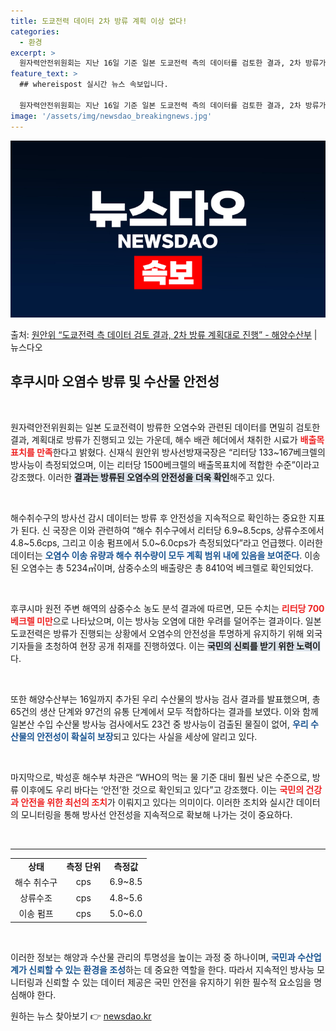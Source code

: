 ```yaml
---
title: 도쿄전력 데이터 2차 방류 계획 이상 없다!
categories:
  - 환경
excerpt: >
  원자력안전위원회는 지난 16일 기준 일본 도쿄전력 측의 데이터를 검토한 결과, 2차 방류가 계획대로 이뤄지고…
feature_text: >
  ## whereispost 실시간 뉴스 속보입니다.

  원자력안전위원회는 지난 16일 기준 일본 도쿄전력 측의 데이터를 검토한 결과, 2차 방류가 계획대로 이뤄지고…
image: '/assets/img/newsdao_breakingnews.jpg'
---
```


![뉴스다오 속보](/assets/img/newsdao_breakingnews.jpg)

<p>출처: <a href="https://newsdao.kr/2187" rel="dofollow">원안위 “도쿄전력 측 데이터 검토 결과, 2차 방류 계획대로 진행” - 해양수산부</a> | 뉴스다오</p>

<h2 data-ke-size="size26">후쿠시마 오염수 방류 및 수산물 안전성</h2>

<p data-ke-size="size16">&nbsp;</p>

원자력안전위원회는 일본 도쿄전력이 방류한 오염수와 관련된 데이터를 면밀히 검토한 결과, 계획대로 방류가 진행되고 있는 가운데, 해수 배관 헤더에서 채취한 시료가 <b><span style="color: #ee2323;">배출목표치를 만족</span></b>한다고 밝혔다. 신재식 원안위 방사선방재국장은 “리터당 133~167베크렐의 방사능이 측정되었으며, 이는 리터당 1500베크렐의 배출목표치에 적합한 수준”이라고 강조했다. 이러한 <b><span style="background-color: #21538527;">결과는 방류된 오염수의 안전성을 더욱 확인</span></b>해주고 있다.

<p data-ke-size="size16">&nbsp;</p>

해수취수구의 방사선 감시 데이터는 방류 후 안전성을 지속적으로 확인하는 중요한 지표가 된다. 신 국장은 이와 관련하여 “해수 취수구에서 리터당 6.9~8.5cps, 상류수조에서 4.8~5.6cps, 그리고 이송 펌프에서 5.0~6.0cps가 측정되었다”라고 언급했다. 이러한 데이터는 <b><span style="color: #1a5490;">오염수 이송 유량과 해수 취수량이 모두 계획 범위 내에 있음을 보여준다</span></b>. 이송된 오염수는 총 5234㎥이며, 삼중수소의 배출량은 총 8410억 베크렐로 확인되었다.

<p data-ke-size="size16">&nbsp;</p>

후쿠시마 원전 주변 해역의 삼중수소 농도 분석 결과에 따르면, 모든 수치는 <b><span style="color: #ee2323;">리터당 700베크렐 미만</span></b>으로 나타났으며, 이는 방사능 오염에 대한 우려를 덜어주는 결과이다. 일본 도쿄전력은 방류가 진행되는 상황에서 오염수의 안전성을 투명하게 유지하기 위해 외국 기자들을 초청하여 현장 공개 취재를 진행하였다. 이는 <b><span style="background-color: #21538527;">국민의 신뢰를 받기 위한 노력이</span></b>다.

<p data-ke-size="size16">&nbsp;</p>

또한 해양수산부는 16일까지 추가된 우리 수산물의 방사능 검사 결과를 발표했으며, 총 65건의 생산 단계와 97건의 유통 단계에서 모두 적합하다는 결과를 보였다. 이와 함께 일본산 수입 수산물 방사능 검사에서도 23건 중 방사능이 검출된 물질이 없어, <b><span style="color: #1a5490;">우리 수산물의 안전성이 확실히 보장</span></b>되고 있다는 사실을 세상에 알리고 있다.

<p data-ke-size="size16">&nbsp;</p>

마지막으로, 박성훈 해수부 차관은 “WHO의 먹는 물 기준 대비 훨씬 낮은 수준으로, 방류 이후에도 우리 바다는 ‘안전’한 것으로 확인되고 있다”고 강조했다. 이는 <b><span style="color: #ee2323;">국민의 건강과 안전을 위한 최선의 조치</span></b>가 이뤄지고 있다는 의미이다. 이러한 조치와 실시간 데이터의 모니터링을 통해 방사선 안전성을 지속적으로 확보해 나가는 것이 중요하다.

<p data-ke-size="size16">&nbsp;</p>

<hr>

<table style="width: 100%; border-collapse: collapse;">
<tr>
<td style="text-align: center; height: 17px;"><b>상태</b></td>
<td style="text-align: center; height: 17px;"><b>측정 단위</b></td>
<td style="text-align: center; height: 17px;"><b>측정값</b></td>
</tr>
<tr>
<td style="text-align: center; height: 17px;">해수 취수구</td>
<td style="text-align: center; height: 17px;">cps</td>
<td style="text-align: center; height: 17px;">6.9~8.5</td>
</tr>
<tr>
<td style="text-align: center; height: 17px;">상류수조</td>
<td style="text-align: center; height: 17px;">cps</td>
<td style="text-align: center; height: 17px;">4.8~5.6</td>
</tr>
<tr>
<td style="text-align: center; height: 17px;">이송 펌프</td>
<td style="text-align: center; height: 17px;">cps</td>
<td style="text-align: center; height: 17px;">5.0~6.0</td>
</tr>
</table>

<p data-ke-size="size16">&nbsp;</p>

이러한 정보는 해양과 수산물 관리의 투명성을 높이는 과정 중 하나이며, <b><span style="color: #1a5490;">국민과 수산업계가 신뢰할 수 있는 환경을 조성</span></b>하는 데 중요한 역할을 한다. 따라서 지속적인 방사능 모니터링과 신뢰할 수 있는 데이터 제공은 국민 안전을 유지하기 위한 필수적 요소임을 명심해야 한다. 

원하는 뉴스 찾아보기 👉 <a href="https://newsdao.kr" rel="dofollow">newsdao.kr</a>


